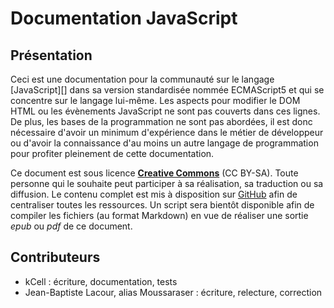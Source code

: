 
# Documentation JavaScript

## Présentation

Ceci est une documentation pour la communauté sur le langage [JavaScript][] dans sa version standardisée nommée ECMAScript5 et qui se concentre sur le langage lui-même. Les aspects pour modifier le DOM HTML ou les évènements JavaScript ne sont pas couverts dans ces lignes. De plus, les bases de la programmation ne sont pas abordées, il est donc nécessaire d'avoir un minimum d'expérience dans le métier de développeur ou d'avoir la connaissance d'au moins un autre langage de programmation pour profiter pleinement de cette documentation.

Ce document est sous licence [**Creative Commons**][] (CC BY-SA). Toute personne qui le souhaite peut participer à sa réalisation, sa traduction ou sa diffusion. Le contenu complet est mis à disposition sur [GitHub][] afin de centraliser toutes les ressources. Un script sera bientôt disponible afin de compiler les fichiers (au format Markdown) en vue de réaliser une sortie *epub* ou *pdf* de ce document.

## Contributeurs

- kCell                                 	: écriture, documentation, tests
- Jean-Baptiste Lacour, alias Moussaraser	: écriture, relecture, correction

[**Creative Commons**]: http://creativecommons.org/licenses/by-sa/4.0/ "CC BY-SA"
[GitHub]: https://github.com "GitHub - Site officiel"
